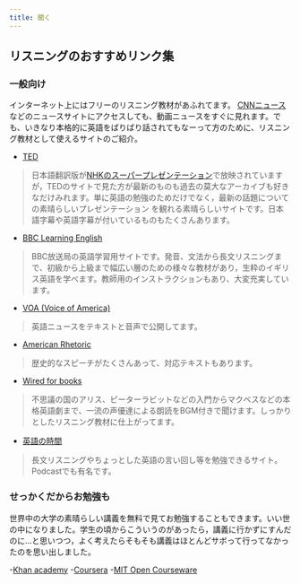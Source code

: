 ```yaml
---
title: 聞く
---
```



## リスニングのおすすめリンク集 

### 一般向け

インターネット上にはフリーのリスニング教材があふれてます。
[CNNニュース](http://edition.cnn.com/)などのニュースサイトにアクセスしても、動画ニュースをすぐに見れます。でも、いきなり本格的に英語をばりばり話されてもなーって方のために、リスニング教材として使えるサイトのご紹介。

- [TED](http://www.ted.com/)
> 日本語翻訳版が[NHKのスーパープレゼンテーション](http://www.nhk.or.jp/superpresentation/)で放映されていますが，TEDのサイトで見た方が最新のものも過去の莫大なアーカイブも好きなだけみれます。単に英語の勉強のためだけでなく，最新の話題についての素晴らしいプレゼンテーション を観れる素晴らしいサイトです。日本語字幕や英語字幕が付いているものもたくさんあります。

- [BBC Learning English](http://www.bbc.co.uk/worldservice/learningenglish/)
> BBC放送局の英語学習用サイトです。発音、文法から長文リスニングまで、初級から上級まで幅広い層のための様々な教材があり，生粋のイギリス英語を学べます。教師用のインストラクションもあり、大変充実しています。

- [VOA (Voice of America)](http://www.voanews.com/english/portal.cfm)
> 英語ニュースをテキストと音声で公開してます。

- [American Rhetoric](http://www.americanrhetoric.com/speechbank.htm)
> 歴史的なスピーチがたくさんあって、対応テキストもあります。

- [Wired for books](http://wiredforbooks.org/)
> 不思議の国のアリス、ピーターラビットなどの入門からマクベスなどの本格英語劇まで、一流の声優達による朗読をBGM付きで聞けます。しっかりとしたリスニング教材に仕上がってます。

- [英語の時間](http://promptbox.jp/eigo/)
> 長文リスニングやちょっとした英語の言い回し等を勉強できるサイト。Podcastでも有名です。

### せっかくだからお勉強も

世界中の大学の素晴らしい講義を無料で見てお勉強することもできます。いい世の中になりました。学生の頃からこういうのがあったら，講義に行かずにすんだのに...と思いつつ，よく考えたらそもそも講義はほとんどサボって行ってなかったのを思い出しました。

-[Khan academy](https://www.khanacademy.org/)
-[Coursera](https://www.coursera.org/)
-[MIT Open Courseware](http://ocw.mit.edu/index.htm)


